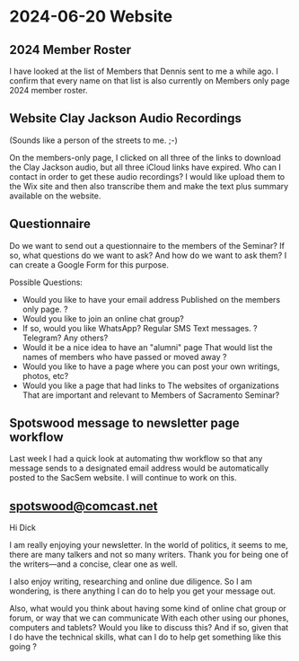 # 2024-06-20 Website


## 2024 Member Roster

I have looked at the list of Members that Dennis sent to me a while ago. I confirm that every name on that list is also currently on Members only page 2024 member roster.

## Website Clay Jackson Audio Recordings

(Sounds like a person of the streets to me. ;-)

On the members-only page, I clicked on all three of the links to download the Clay Jackson audio, but all three iCloud links have expired. Who can I contact in order to get these audio recordings? I would like upload them to the Wix site and then also transcribe them and make the text plus summary available on the website.

## Questionnaire

Do we want to send out a questionnaire to the members of the Seminar? If so, what questions do we want to ask? And how do we want to ask them? I can create a Google Form for this purpose.

Possible Questions:

* Would you like to have your email address Published on the members only page. ?
* Would you like to join an online chat group?
* If so, would you like WhatsApp? Regular SMS Text messages. ? Telegram? Any others?
* Would it be a nice idea to have an "alumni" page That would list the names of members who have passed or moved away ?
* Would you like to have a page where you can post your own writings, photos, etc?
* Would you like a page that had links to The websites of organizations That are important and relevant to Members of Sacramento Seminar?


## Spotswood message to newsletter page workflow

Last week I had a quick look at automating thw workflow so that any message sends to a designated email address would be automatically posted to the SacSem website. I will continue to work on this.


## spotswood@comcast.net

Hi Dick

I am really enjoying your newsletter. In the world of politics, it seems to me, there are many talkers and not so many writers. Thank you for being one of the writers—and a concise, clear one as well.

I also enjoy writing, researching and online due diligence. So I am wondering, is there anything I can do to help you get your message out.

Also, what would you think about having some kind of online chat group or forum, or way that we can communicate With each other using our phones, computers and tablets? Would you like to discuss this? And if so, given that I do have the technical skills, what can I do to help get something like this going ?

